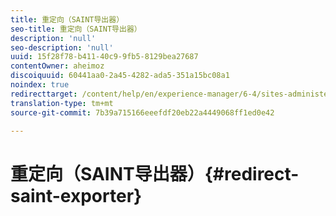 ```yaml
---
title: 重定向（SAINT导出器）
seo-title: 重定向（SAINT导出器）
description: 'null'
seo-description: 'null'
uuid: 15f28f78-b411-40c9-9fb5-8129bea27687
contentOwner: aheimoz
discoiquuid: 60441aa0-2a45-4282-ada5-351a15bc08a1
noindex: true
redirecttarget: /content/help/en/experience-manager/6-4/sites-administering/adobeanalytics-classifications
translation-type: tm+mt
source-git-commit: 7b39a715166eeefdf20eb22a4449068ff1ed0e42

---
```



# 重定向（SAINT导出器）{#redirect-saint-exporter}

